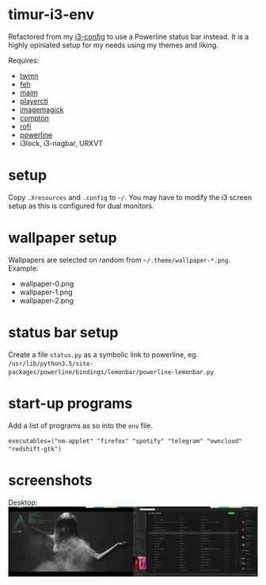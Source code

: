 # timur-i3-env
Refactored from my [i3-config](https://github.com/TimurKiyivinski/i3-config-desktop) to use a Powerline status bar instead.
It is a highly opiniated setup for my needs using my themes and liking.

Requires:
* [twmn](https://github.com/sboli/Twmn)
* [feh](https://github.com/derf/feh)
* [maim](https://github.com/naelstrof/maim)
* [playerctl](https://github.com/acrisci/playerctl)
* [imagemagick](https://github.com/ImageMagick/ImageMagick)
* [compton](https://github.com/chjj/compton)
* [rofi](https://davedavenport.github.io/rofi/)
* [powerline](https://github.com/powerline/powerline)
* i3lock, i3-nagbar, URXVT

# setup
Copy `.Xresources` and `.config` to `~/`. You may have to modify the i3 screen setup as this is configured for dual monitors.

# wallpaper setup
Wallpapers are selected on random from `~/.theme/wallpaper-*.png`. Example:
* wallpaper-0.png
* wallpaper-1.png
* wallpaper-2.png

# status bar setup
Create a file `status.py` as a symbolic link to powerline, eg. `/usr/lib/python3.5/site-packages/powerline/bindings/lemonbar/powerline-lemonbar.py`

# start-up programs
Add a list of programs as so into the `env` file.
```
executables=("nm-applet" "firefox" "spotify" "telegram" "owncloud" "redshift-gtk")
```

# screenshots
Desktop:
![desktop](screenshots/desktop.png)
